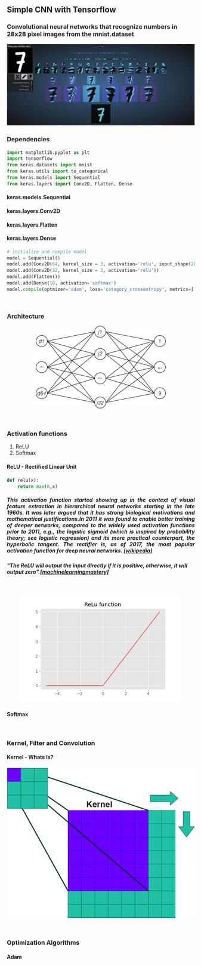 <h2><b>Simple CNN with Tensorflow</b></h2>
<h3>Convolutional neural networks that recognize numbers in 28x28 pixel images from the mnist.dataset</h3></h2>
<p align='center'><img src ="images/cnn convolution.jpeg"></p>
<h3>Dependencies</h3>

```python
import matplotlib.pyplot as plt
import tensorflow
from keras.datasets import mnist
from keras.utils import to_categorical
from keras.models import Sequential
from keras.layers import Conv2D, Flatten, Dense
```
<h4>keras.models.Sequential</h4>
<h4>keras.layers.Conv2D</h4>
<h4>keras.layers.Flatten</h4>
<h4>keras.layers.Dense</h4>

```python
# initialize and compile model
model = Sequential()
model.add(Conv2D(64, kernel_size = 3, activation='relu', input_shape(28,28,1)))
model.add(Conv2D(32, kernel_size = 3, activation='relu'))
model.add(Flatten())
model.add(Dense(10, activation='softmax')
model.compile(optmizer='adam', loss='category_crossentropy', metrics=['accuracy'])
```
</br>
<h3>Architecture</h3>
<p align='center'><img src = "images/0001.png"></p>
</br>
<h3>Activation functions</h3>
<ol>
      <li>ReLU</li>
      <li>Softmax</li>
</ol>

<h4>ReLU - Rectified Linear Unit</h4>

```python
def relu(x):
    return max(0,x)
```

<h5><p align='Justify'>This activation function started showing up in the context of visual feature extraction in hierarchical neural networks starting in the late 1960s. It was later argued that it has strong biological motivations and mathematical justifications.In 2011 it was found to enable better training of deeper networks, compared to the widely used activation functions prior to 2011, e.g., the logistic sigmoid (which is inspired by probability theory; see logistic regression) and its more practical counterpart, the hyperbolic tangent. The rectifier is, as of 2017, the most popular activation function for deep neural networks. <a href="https://en.wikipedia.org/wiki/Rectifier_(neural_networks)" target ="_blank">[wikipedia]</a></p></h5>
<h5><i>"The ReLU will output the input directly if it is positive, otherwise, it will output zero"</i>.<a href="https://machinelearningmastery.com/rectified-linear-activation-function-for-deep-learning-neural-networks/#:~:text=The%20rectified%20linear%20activation%20function,otherwise%2C%20it%20will%20output%20zero.">[machinelearningmastery]</a></h5>

</br>

<p align='center'><img src = "images/ReLu Function.png"></p>

<h4>Softmax</h4>
</br>
<h3>Kernel, Filter and Convolution</h3>

<h4>Kernel - Whats is?<h4>

<p align='center'><img src = "images/Kernel.png"></p>
</br>
<h3>Optimization Algorithms</h3>
<h4>Adam</h4>
